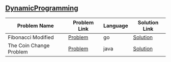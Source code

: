 ## [DynamicProgramming](https://www.hackerrank.com/domains/algorithms/dynamic-programming)

|Problem Name|Problem Link|Language|Solution Link|
---|---|---|---
|Fibonacci Modified|[Problem](https://www.hackerrank.com/challenges/fibonacci-modified/problem)|go|[Solution](./fibonacci-modified.go)|
|The Coin Change Problem|[Problem](https://www.hackerrank.com/challenges/coin-change/problem)|java|[Solution](./TheCoinChangeProblem.java)|
